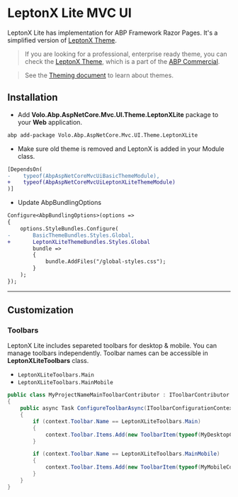 # LeptonX Lite MVC UI
LeptonX Lite has implementation for ABP Framework Razor Pages. It's a simplified version of [LeptonX Theme](https://x.leptontheme.com/).

>   If you are looking for a professional, enterprise ready theme, you can check the [LeptonX Theme](https://x.leptontheme.com/), which is a part of the [ABP Commercial](https://commercial.abp.io/).

> See the [Theming document](https://docs.abp.io/en/abp/latest/UI/AspNetCore/Theming) to learn about themes.

## Installation

- Add **Volo.Abp.AspNetCore.Mvc.UI.Theme.LeptonXLite** package to your **Web** application.

```bash
abp add-package Volo.Abp.AspNetCore.Mvc.UI.Theme.LeptonXLite
```

- Make sure old theme is removed and LeptonX is added in your Module class.

```diff
[DependsOn(
-    typeof(AbpAspNetCoreMvcUiBasicThemeModule),
+    typeof(AbpAspNetCoreMvcUiLeptonXLiteThemeModule)
)]
```

- Update AbpBundlingOptions

```diff
Configure<AbpBundlingOptions>(options =>
{
    options.StyleBundles.Configure(
-       BasicThemeBundles.Styles.Global,
+       LeptonXLiteThemeBundles.Styles.Global
        bundle =>
        {
            bundle.AddFiles("/global-styles.css");
        }
    );
});
```

---

## Customization

### Toolbars
LeptonX Lite includes separeted toolbars for desktop & mobile. You can manage toolbars independently. Toolbar names can be accessible in **LeptonXLiteToolbars** class.

- `LeptonXLiteToolbars.Main`
- `LeptonXLiteToolbars.MainMobile`

```csharp
public class MyProjectNameMainToolbarContributor : IToolbarContributor
{
    public async Task ConfigureToolbarAsync(IToolbarConfigurationContext context)
    {
        if (context.Toolbar.Name == LeptonXLiteToolbars.Main)
        {
            context.Toolbar.Items.Add(new ToolbarItem(typeof(MyDesktopComponent)));
        }

        if (context.Toolbar.Name == LeptonXLiteToolbars.MainMobile)
        {
            context.Toolbar.Items.Add(new ToolbarItem(typeof(MyMobileComponent)));
        }
    }
}
```